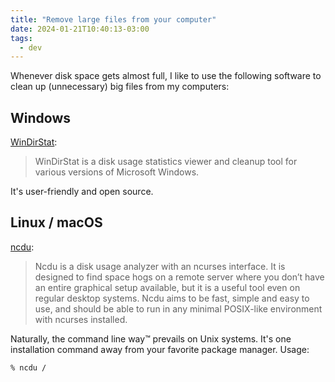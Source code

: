 ```yaml
---
title: "Remove large files from your computer"
date: 2024-01-21T10:40:13-03:00
tags:
  - dev
---
```


Whenever disk space gets almost full, I like to use the following software to
clean up (unnecessary) big files from my computers:


## Windows

[WinDirStat](https://windirstat.net/):

> WinDirStat is a disk usage statistics viewer and cleanup tool for various
> versions of Microsoft Windows.

It's user-friendly and open source.

## Linux / macOS

[ncdu](https://dev.yorhel.nl/ncdu):

> Ncdu is a disk usage analyzer with an ncurses interface. It is designed to
> find space hogs on a remote server where you don’t have an entire graphical
> setup available, but it is a useful tool even on regular desktop systems.
> Ncdu aims to be fast, simple and easy to use, and should be able to run in
> any minimal POSIX-like environment with ncurses installed.

Naturally, the command line way™ prevails on Unix systems. It's one
installation command away from your favorite package manager. Usage:

```shell
% ncdu /
```
